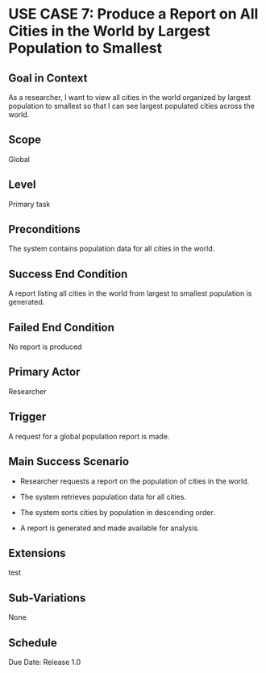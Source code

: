 # USE CASE 7: Produce a Report on All Cities in the World by Largest Population to Smallest

## Goal in Context

As a researcher, I want to view all cities in the world organized by largest population to smallest so that I can see largest populated cities across the world.

## Scope

Global

## Level

Primary task

## Preconditions

The system contains population data for all cities in the world.

## Success End Condition

A report listing all cities in the world from largest to smallest population is generated.

## Failed End Condition

No report is produced

## Primary Actor

Researcher

## Trigger

A request for a global population report is made.

## Main Success Scenario

- Researcher requests a report on the population of cities in the world.

- The system retrieves population data for all cities.

- The system sorts cities by population in descending order.

- A report is generated and made available for analysis.

## Extensions

test

## Sub-Variations

None

## Schedule

Due Date: Release 1.0
